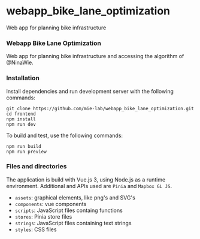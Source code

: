 # webapp_bike_lane_optimization
Web app for planning bike infrastructure


### Webapp Bike Lane Optimization

Web app for planning bike infrastructure and accessing the algorithm of @NinaWie.

### Installation

Install dependencies and run development server with the following commands:

````
git clone https://github.com/mie-lab/webapp_bike_lane_optimization.git
cd frontend
npm install
npm run dev
````

To build and test, use the following commands:

````
npm run build
npm run preview
````


### Files and directories

The application is build with Vue.js 3, using Node.js as a runtime environment. Additional  and APIs used are `Pinia` and `Mapbox GL JS`.

* `assets`: graphical elements, like png's and SVG's
* `components`: vue components
* `scripts`: JavaScript files containg functions
* `stores`: Pinia store files
* `strings`: JavaScript files containing text strings
* `styles`: CSS files






